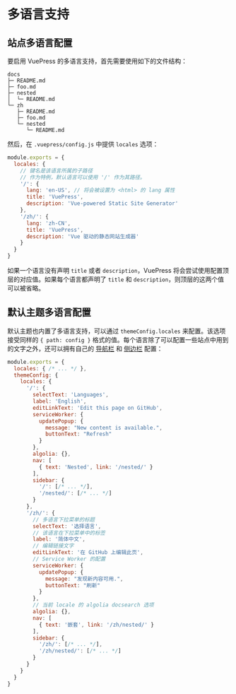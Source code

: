# 多语言支持

## 站点多语言配置

要启用 VuePress 的多语言支持，首先需要使用如下的文件结构：

```
docs
├─ README.md
├─ foo.md
├─ nested
│  └─ README.md
└─ zh
   ├─ README.md
   ├─ foo.md
   └─ nested
      └─ README.md
```

然后，在 `.vuepress/config.js` 中提供 `locales` 选项：

``` js
module.exports = {
  locales: {
    // 键名是该语言所属的子路径
    // 作为特例，默认语言可以使用 '/' 作为其路径。
    '/': {
      lang: 'en-US', // 将会被设置为 <html> 的 lang 属性
      title: 'VuePress',
      description: 'Vue-powered Static Site Generator'
    },
    '/zh/': {
      lang: 'zh-CN',
      title: 'VuePress',
      description: 'Vue 驱动的静态网站生成器'
    }
  }
}
```

如果一个语言没有声明 `title` 或者 `description`，VuePress 将会尝试使用配置顶层的对应值。如果每个语言都声明了 `title` 和 `description`，则顶层的这两个值可以被省略。

## 默认主题多语言配置

默认主题也内置了多语言支持，可以通过 `themeConfig.locales` 来配置。该选项接受同样的 `{ path: config }` 格式的值。每个语言除了可以配置一些站点中用到的文字之外，还可以拥有自己的 [导航栏](../theme/default-theme-config.md#导航栏) 和 [侧边栏](../theme/default-theme-config.md#侧边栏) 配置：

``` js
module.exports = {
  locales: { /* ... */ },
  themeConfig: {
    locales: {
      '/': {
        selectText: 'Languages',
        label: 'English',
        editLinkText: 'Edit this page on GitHub',
        serviceWorker: {
          updatePopup: {
            message: "New content is available.",
            buttonText: "Refresh"
          }
        },
        algolia: {},
        nav: [
          { text: 'Nested', link: '/nested/' }
        ],
        sidebar: {
          '/': [/* ... */],
          '/nested/': [/* ... */]
        }
      },
      '/zh/': {
        // 多语言下拉菜单的标题
        selectText: '选择语言',
        // 该语言在下拉菜单中的标签
        label: '简体中文',
        // 编辑链接文字
        editLinkText: '在 GitHub 上编辑此页',
        // Service Worker 的配置
        serviceWorker: {
          updatePopup: {
            message: "发现新内容可用.",
            buttonText: "刷新"
          }
        },
        // 当前 locale 的 algolia docsearch 选项
        algolia: {},
        nav: [
          { text: '嵌套', link: '/zh/nested/' }
        ],
        sidebar: {
          '/zh/': [/* ... */],
          '/zh/nested/': [/* ... */]
        }
      }
    }
  }
}
```
